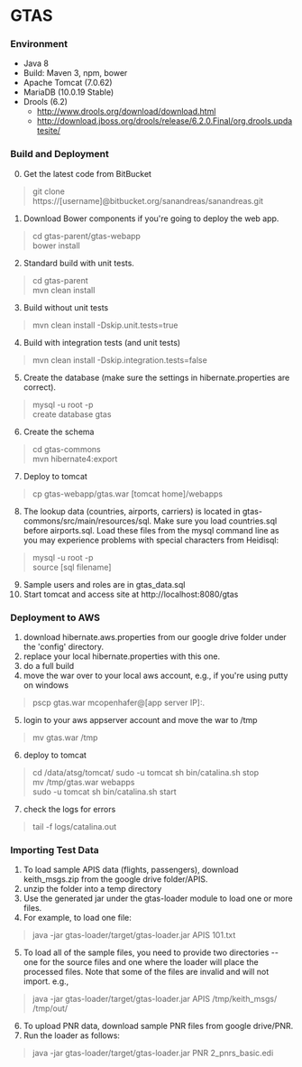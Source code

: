 # GTAS

### Environment

* Java 8 
* Build: Maven 3, npm, bower
* Apache Tomcat (7.0.62)
* MariaDB (10.0.19 Stable)
* Drools (6.2)
    * http://www.drools.org/download/download.html
    * http://download.jboss.org/drools/release/6.2.0.Final/org.drools.updatesite/

### Build and Deployment

0. Get the latest code from BitBucket
> git clone https://[username]@bitbucket.org/sanandreas/sanandreas.git
1. Download Bower components if you're going to deploy the web app.
> cd gtas-parent/gtas-webapp    
bower install 
2. Standard build with unit tests.  
> cd gtas-parent  
mvn clean install
3. Build without unit tests
> mvn clean install -Dskip.unit.tests=true
4. Build with integration tests (and unit tests)
> mvn clean install -Dskip.integration.tests=false
5. Create the database (make sure the settings in hibernate.properties are correct).
> mysql -u root -p  
create database gtas
6. Create the schema
> cd gtas-commons  
mvn hibernate4:export
7. Deploy to tomcat
> cp gtas-webapp/gtas.war [tomcat home]/webapps
8. The lookup data (countries, airports, carriers) is located in gtas-commons/src/main/resources/sql.  Make sure you load countries.sql before airports.sql.  Load these files from the mysql command line as you may experience problems with special characters from Heidisql:
> mysql -u root -p  
source [sql filename]
9. Sample users and roles are in gtas_data.sql 
10. Start tomcat and access site at http://localhost:8080/gtas

### Deployment to AWS

1. download hibernate.aws.properties from our google drive folder under the 'config' directory.
2. replace your local hibernate.properties with this one.
3. do a full build
4. move the war over to your local aws account, e.g., if you're using putty on windows
> pscp gtas.war mcopenhafer@[app server IP]:.
5. login to your aws appserver account and move the war to /tmp
> mv gtas.war /tmp
6. deploy to tomcat
> cd /data/atsg/tomcat/
sudo -u tomcat sh bin/catalina.sh stop  
mv /tmp/gtas.war webapps  
sudo -u tomcat sh bin/catalina.sh start  
7. check the logs for errors  
> tail -f logs/catalina.out

### Importing Test Data

1. To load sample APIS data (flights, passengers), download keith_msgs.zip from the google drive folder/APIS.
2. unzip the folder into a temp directory
3. Use the generated jar under the gtas-loader module to load one or more files.
4. For example, to load one file:
> java -jar gtas-loader/target/gtas-loader.jar APIS 101.txt
5. To load all of the sample files, you need to provide two directories -- one for the source files and one where the loader will place the processed files.  Note that some of the files are invalid and will not import.  e.g.,
> java -jar gtas-loader/target/gtas-loader.jar APIS /tmp/keith_msgs/ /tmp/out/
6. To upload PNR data, download sample PNR files from google drive/PNR.
7. Run the loader as follows:
> java -jar gtas-loader/target/gtas-loader.jar PNR 2_pnrs_basic.edi